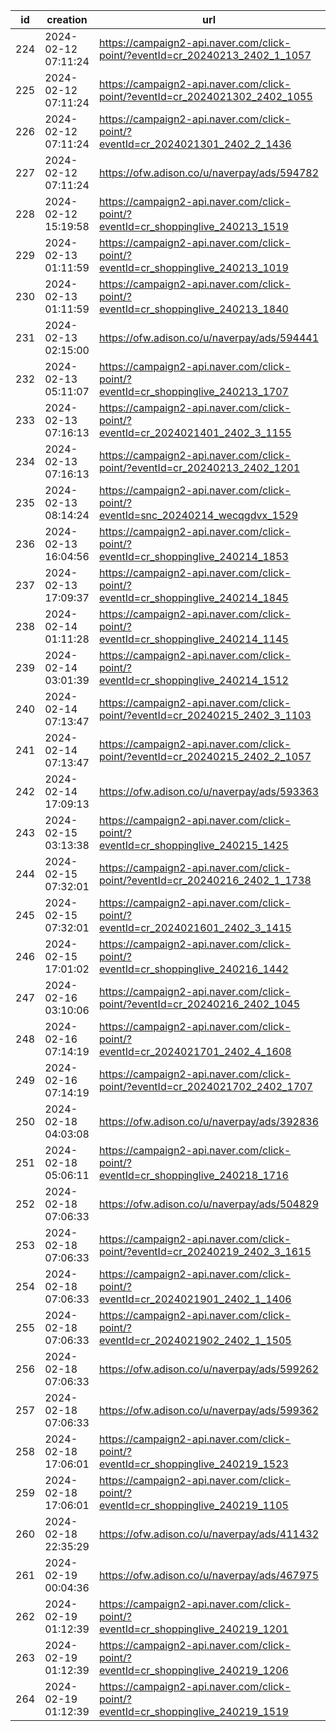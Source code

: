 | id  | creation            | url                                                                              | visit |
| --- | ------------------- | -------------------------------------------------------------------------------- | ----- |
| 224 | 2024-02-12 07:11:24 | https://campaign2-api.naver.com/click-point/?eventId=cr_20240213_2402_1_1057     |       |
| 225 | 2024-02-12 07:11:24 | https://campaign2-api.naver.com/click-point/?eventId=cr_2024021302_2402_1055     |       |
| 226 | 2024-02-12 07:11:24 | https://campaign2-api.naver.com/click-point/?eventId=cr_2024021301_2402_2_1436   |       |
| 227 | 2024-02-12 07:11:24 | https://ofw.adison.co/u/naverpay/ads/594782                                      |       |
| 228 | 2024-02-12 15:19:58 | https://campaign2-api.naver.com/click-point/?eventId=cr_shoppinglive_240213_1519 |       |
| 229 | 2024-02-13 01:11:59 | https://campaign2-api.naver.com/click-point/?eventId=cr_shoppinglive_240213_1019 |       |
| 230 | 2024-02-13 01:11:59 | https://campaign2-api.naver.com/click-point/?eventId=cr_shoppinglive_240213_1840 |       |
| 231 | 2024-02-13 02:15:00 | https://ofw.adison.co/u/naverpay/ads/594441                                      |       |
| 232 | 2024-02-13 05:11:07 | https://campaign2-api.naver.com/click-point/?eventId=cr_shoppinglive_240213_1707 |       |
| 233 | 2024-02-13 07:16:13 | https://campaign2-api.naver.com/click-point/?eventId=cr_2024021401_2402_3_1155   |       |
| 234 | 2024-02-13 07:16:13 | https://campaign2-api.naver.com/click-point/?eventId=cr_20240213_2402_1201       |       |
| 235 | 2024-02-13 08:14:24 | https://campaign2-api.naver.com/click-point/?eventId=snc_20240214_wecqgdvx_1529  |       |
| 236 | 2024-02-13 16:04:56 | https://campaign2-api.naver.com/click-point/?eventId=cr_shoppinglive_240214_1853 |       |
| 237 | 2024-02-13 17:09:37 | https://campaign2-api.naver.com/click-point/?eventId=cr_shoppinglive_240214_1845 |       |
| 238 | 2024-02-14 01:11:28 | https://campaign2-api.naver.com/click-point/?eventId=cr_shoppinglive_240214_1145 |       |
| 239 | 2024-02-14 03:01:39 | https://campaign2-api.naver.com/click-point/?eventId=cr_shoppinglive_240214_1512 |       |
| 240 | 2024-02-14 07:13:47 | https://campaign2-api.naver.com/click-point/?eventId=cr_20240215_2402_3_1103     |       |
| 241 | 2024-02-14 07:13:47 | https://campaign2-api.naver.com/click-point/?eventId=cr_20240215_2402_2_1057     |       |
| 242 | 2024-02-14 17:09:13 | https://ofw.adison.co/u/naverpay/ads/593363                                      |       |
| 243 | 2024-02-15 03:13:38 | https://campaign2-api.naver.com/click-point/?eventId=cr_shoppinglive_240215_1425 |       |
| 244 | 2024-02-15 07:32:01 | https://campaign2-api.naver.com/click-point/?eventId=cr_20240216_2402_1_1738     |       |
| 245 | 2024-02-15 07:32:01 | https://campaign2-api.naver.com/click-point/?eventId=cr_2024021601_2402_3_1415   |       |
| 246 | 2024-02-15 17:01:02 | https://campaign2-api.naver.com/click-point/?eventId=cr_shoppinglive_240216_1442 |       |
| 247 | 2024-02-16 03:10:06 | https://campaign2-api.naver.com/click-point/?eventId=cr_20240216_2402_1045       |       |
| 248 | 2024-02-16 07:14:19 | https://campaign2-api.naver.com/click-point/?eventId=cr_2024021701_2402_4_1608   |       |
| 249 | 2024-02-16 07:14:19 | https://campaign2-api.naver.com/click-point/?eventId=cr_2024021702_2402_1707     |       |
| 250 | 2024-02-18 04:03:08 | https://ofw.adison.co/u/naverpay/ads/392836                                      |       |
| 251 | 2024-02-18 05:06:11 | https://campaign2-api.naver.com/click-point/?eventId=cr_shoppinglive_240218_1716 |       |
| 252 | 2024-02-18 07:06:33 | https://ofw.adison.co/u/naverpay/ads/504829                                      |       |
| 253 | 2024-02-18 07:06:33 | https://campaign2-api.naver.com/click-point/?eventId=cr_20240219_2402_3_1615     |       |
| 254 | 2024-02-18 07:06:33 | https://campaign2-api.naver.com/click-point/?eventId=cr_2024021901_2402_1_1406   |       |
| 255 | 2024-02-18 07:06:33 | https://campaign2-api.naver.com/click-point/?eventId=cr_2024021902_2402_1_1505   |       |
| 256 | 2024-02-18 07:06:33 | https://ofw.adison.co/u/naverpay/ads/599262                                      |       |
| 257 | 2024-02-18 07:06:33 | https://ofw.adison.co/u/naverpay/ads/599362                                      |       |
| 258 | 2024-02-18 17:06:01 | https://campaign2-api.naver.com/click-point/?eventId=cr_shoppinglive_240219_1523 |       |
| 259 | 2024-02-18 17:06:01 | https://campaign2-api.naver.com/click-point/?eventId=cr_shoppinglive_240219_1105 |       |
| 260 | 2024-02-18 22:35:29 | https://ofw.adison.co/u/naverpay/ads/411432                                      |       |
| 261 | 2024-02-19 00:04:36 | https://ofw.adison.co/u/naverpay/ads/467975                                      |       |
| 262 | 2024-02-19 01:12:39 | https://campaign2-api.naver.com/click-point/?eventId=cr_shoppinglive_240219_1201 |       |
| 263 | 2024-02-19 01:12:39 | https://campaign2-api.naver.com/click-point/?eventId=cr_shoppinglive_240219_1206 |       |
| 264 | 2024-02-19 01:12:39 | https://campaign2-api.naver.com/click-point/?eventId=cr_shoppinglive_240219_1519 |       |
